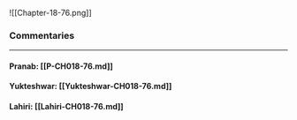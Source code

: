 ![[Chapter-18-76.png]]

### Commentaries

---

#### Pranab: [[P-CH018-76.md]]

#### Yukteshwar: [[Yukteshwar-CH018-76.md]]

#### Lahiri: [[Lahiri-CH018-76.md]]
